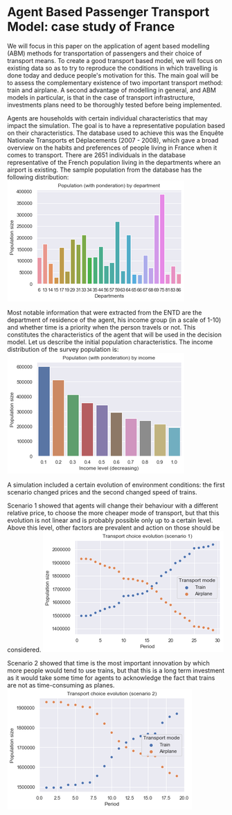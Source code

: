 # Agent Based Passenger Transport Model: case study of France

We will focus in this paper on the application of agent based modelling (ABM) methods for transportation of passengers and their choice of transport means. To create a good transport based model, we will focus on existing data so as to try to reproduce the conditions in which travelling is done today and deduce people's motivation for this. The main goal will be to assess the complementary existence of two important transport method: train and airplane. A second advantage of modelling in general, and ABM models in particular, is that in the case of transport infrastructure, investments plans need to be thoroughly tested before being implemented.

Agents are households with certain individual characteristics that may impact the simulation.
The goal is to have a representative population based on their characteristics. The database used to achieve this was the Enquête Nationale Transports et Déplacements (2007 - 2008), which gave a broad overview on the habits and preferences of people living in France when it comes to transport. 
There are 2651 individuals in the database representative of the French population living in the departments where an airport is existing. 
The sample population from the database has the following distribution:
![Population](https://github.com/JovanP1/Passenger-Transport-Model-for-France/blob/main/results/Population_pond.png)

Most notable information that were extracted from the ENTD are the department of residence of the agent, his income group (in a scale of 1-10) and whether time is a priority when the person travels or not.
This constitutes the characteristics of the agent that will be used in the decision model.
Let us describe the initial population characteristics. The income distribution of the survey population is:
![Population income](https://github.com/JovanP1/Passenger-Transport-Model-for-France/blob/main/results/Population_income.png)

A simulation included a certain evolution of environment conditions: the first scenario changed prices and the second changed speed of trains.

Scenario 1 showed that agents will change their behaviour with a different relative price, to choose the more cheaper mode of transport, but that this evolution is not linear and is probably possible only up to a certain level. Above this level, other factors are prevalent and action on those should be considered.
![Scenario 1](https://github.com/JovanP1/Passenger-Transport-Model-for-France/blob/main/results/scenario_1.png)

Scenario 2 showed that time is the most important innovation by which more people would tend to use trains, but that this is a long term investment as it would take some time for agents to acknowledge the fact that trains are not as time-consuming as planes.
![Scenario 2](https://github.com/JovanP1/Passenger-Transport-Model-for-France/blob/main/results/scenario_2.png)
